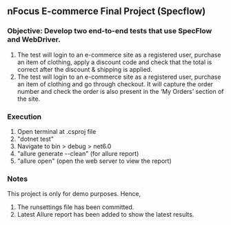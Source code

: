 ## nFocus E-commerce Final Project (Specflow)

### Objective: Develop two end-to-end tests that use SpecFlow and WebDriver.
1) The test will login to an e-commerce site as a registered user, purchase an item of clothing, apply a discount code and check that the total is correct after the discount & shipping is applied.
2) The test will login to an e-commerce site as a registered user, purchase an item of clothing and go through checkout. It will capture the order number and check the order is also present in the ‘My Orders’ section of the site.

### Execution
1) Open terminal at .csproj file
2) "dotnet test"
3) Navigate to bin > debug > net6.0
4) "allure generate --clean" (for allure report)
5) "allure open" (open the web server to view the report)

### Notes
This project is only for demo purposes. Hence,
1) The runsettings file has been committed.
2) Latest Allure report has been added to show the latest results.
